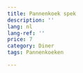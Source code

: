 ```yaml
---
title: Pannenkoek spek
description: ''
lang: nl
lang-ref: ''
price: 7
category: Diner
tags: Pannenkoeken

---
```

